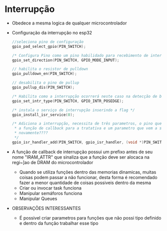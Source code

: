 # Interrupção

- Obedece a mesma logica de qualquer microcontrolador 

- Configuração da interrupção no esp32

    ~~~c
    //seleciona pino de configuração
	gpio_pad_select_gpio(PIN_SWITCH);					
	
	/* Configura Pino como um pino habilidado para recebimento de interrupção */
	gpio_set_direction(PIN_SWITCH, GPIO_MODE_INPUT);	
	
	// habilita o resistor de pulldown
	gpio_pulldown_en(PIN_SWITCH);						
	
	// desabilita o pino de pullup
	gpio_pullup_dis(PIN_SWITCH);						

	/* Habilita como a interrupção ocorrerá neste caso na detecção de borda de subida*/
	gpio_set_intr_type(PIN_SWITCH, GPIO_INTR_POSEDGE);	
	
	/* instala o serviço de interrupção inserindo a flag */
	gpio_install_isr_service(0);						
	
	/* Adiciona a interrupção, necessita de três parametros, o pino que sobre a interrupção
	 * a função de callback para a tratativa e um parametro que vem a ser o pino da interrupção
	 * novamente????
	 */
	gpio_isr_handler_add(PIN_SWITCH, gpio_isr_handler, (void *)PIN_SWITCH);
    ~~~

- A função de callback de interrupção possui um prefixo antes de seu nome "IRAM_ATTR" que sinaliza que a função deve ser alocaca na regi~]ao de DRAM do microcontrolador 
    - Quando se utiliza funções dentro das memorias dinamicas, muitas coisas podem passar a não funcionar, desta forma é recomendado fazer a menor quantidade de coisas possiveis dentro da mesma
    - Criar ou invocar task funciona 
    - Manipular semáforos funciona 
    - Manipular Queues




- OBSERVAÇÔES INTERESSANTES 
    - É possivel criar parametros para funções que não possi tipo definido e dentro da função trabalhar esse tipo